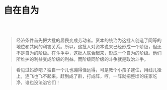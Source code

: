 # 自在自为

<br/>
<br/>

> 经济条件首先把大批的居民变成劳动者。资本的统治为这批人创造了同等的地位和共同的利害关系。所以，这批人对资本说来已经形成一个阶级，但还不是自为的阶级。在斗争中，这批人联合起来，形成一个自为的阶级。他们所维护的利益变成阶级的利益。而阶级同阶级的斗争就是政治斗争。

> 看见过蚂蚱吧？独自一个儿也蹦得怪远得，可是教个小孩子逮住，用线儿拴上，连飞也飞不起来。赶到成了群，打成阵，哼，一阵就把整顷的庄家吃净，谁也没法治它们！
